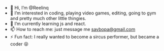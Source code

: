- 👋 Hi, I’m @Reelinq
- 👀 I’m interested in coding, playing video games, editing, going to gym and pretty much other little thingies.
- 🌱 I’m currently learning js and react.
- 📫 How to reach me: just message me savbopa@gmail.com
- ⚡ Fun fact: I really wanted to become a sircus performer, but became a coder 😝

<!---
Reelinq/Reelinq is a ✨ special ✨ repository because its `README.md` (this file) appears on your GitHub profile.
You can click the Preview link to take a look at your changes.
--->
